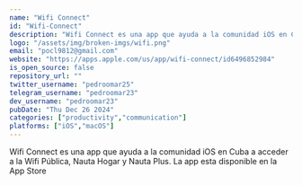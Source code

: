```yaml
---
name: "Wifi Connect"
id: "Wifi-Connect"
description: "Wifi Connect es una app que ayuda a la comunidad iOS en Cuba a acceder a la Wifi Pública, Nauta Hogar y Nauta Plus. La app esta disponible en la App Store"
logo: "/assets/img/broken-imgs/wifi.png"
email: "pocl9812@gmail.com"
website: "https://apps.apple.com/us/app/wifi-connect/id6496852984"
is_open_source: false
repository_url: ""
twitter_username: "pedroomar25"
telegram_username: "pedroomar23"
dev_username: "pedroomar23"
pubDate: "Thu Dec 26 2024"
categories: ["productivity","communication"]
platforms: ["iOS","macOS"]
---
```


Wifi Connect es una app que ayuda a la comunidad iOS en Cuba a acceder a la Wifi Pública, Nauta Hogar y Nauta Plus. La app esta disponible en la App Store
